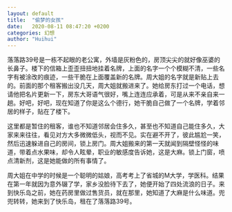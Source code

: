 ```yaml
---
layout: default
title:  "偷梦的女孩"
date:   2020-08-11 08:47:20 +0200
categories: 幻想
author: "Huihui"
---
```

落落路39号是一栋不起眼的老公寓，外墙是灰粉色的，房顶尖尖的就好像巫婆的长鼻子。楼下的信箱上歪歪扭扭地挂着名牌，上面的名字一个个模糊不清，一些名字有被涂改的痕迹，一些干脆在上面覆盖新的名牌。周大姐的名字就是新贴上去的。前面的那个租客搬出没几天，周大姐就搬进来了。她给房东打过一个电话，想请他把名片更新一下，房东大哥语气很好，嘴上连连应承着，可是从来不亲自来一趟。好吧，好吧，现在知道了你是这么个德行，她干脆自己做了一个名牌，学着邻居的样子，贴在了楼下。

这里都是暂住的租客，谁也不知道邻居会住多久，甚至也不知道自己能住多久，大家来来往往，看见对方大多微微低头，视而不见。实在避不开了，彼此尴尬一笑，然后迅速躲进自己的房间，锁上房门。周大姐搬来的第一天就闻到隔壁怪怪的味道，带着点水果味，却令人眩晕，职业的敏感度告诉她，这是大麻。锁上门窗，喷点清新剂，这是她能做的所有事情了。

周大姐在中学的时候是一个聪明的姑娘，高考考上了省城的M大学，学医科。结果在第一年就因为意外辍了学，家乡没脸待下去了，她便开始了四处流浪的日子。来到快乐岛之前，她在药房里做过售货员，就在那里，她知道了大麻是什么味道。兜兜转转，她来到了快乐岛，租在了落落路39号。
